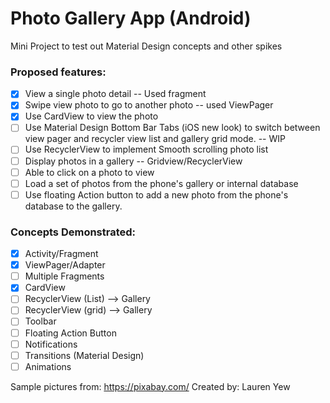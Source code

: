 # **Photo Gallery App (Android)**
Mini Project to test out Material Design concepts and other spikes

### **Proposed features**:
- [x] View a single photo detail -- Used fragment
- [x] Swipe view photo to go to another photo -- used ViewPager
- [x] Use CardView to view the photo
- [ ] Use Material Design Bottom Bar Tabs (iOS new look) to switch between view pager and recycler view list and gallery grid mode. -- WIP
- [ ] Use RecyclerView to implement Smooth scrolling photo list
- [ ] Display photos in a gallery -- Gridview/RecyclerView
- [ ] Able to click on a photo to view
- [ ] Load a set of photos from the phone's gallery or internal database
- [ ] Use floating Action button to add a new photo from the phone's database to the gallery.

### **Concepts Demonstrated**:
- [x] Activity/Fragment
- [x] ViewPager/Adapter
- [ ] Multiple Fragments
- [x] CardView
- [ ] RecyclerView (List) --> Gallery
- [ ] RecyclerView (grid) --> Gallery
- [ ] Toolbar
- [ ] Floating Action Button
- [ ] Notifications
- [ ] Transitions (Material Design)
- [ ] Animations

Sample pictures from: https://pixabay.com/
Created by: Lauren Yew
